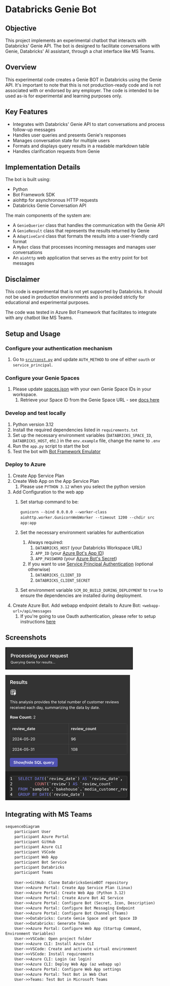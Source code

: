# Databricks Genie Bot

## Objective

This project implements an experimental chatbot that interacts with Databricks' Genie API. The bot is designed to 
facilitate conversations with Genie, Databricks' AI assistant, through a chat interface like MS Teams.

## Overview

This experimental code creates a Genie BOT in Databricks using the Genie API. It's important to note that this is not 
production-ready code and is not associated with or endorsed by any employer. 
The code is intended to be used as-is for experimental and learning purposes only.

## Key Features

- Integrates with Databricks' Genie API to start conversations and process follow-up messages
- Handles user queries and presents Genie's responses
- Manages conversation state for multiple users
- Formats and displays query results in a readable markdown table
- Handles clarification requests from Genie

## Implementation Details

The bot is built using:

- Python
- Bot Framework SDK
- aiohttp for asynchronous HTTP requests
- Databricks Genie Conversation API

The main components of the system are:

- A `GenieQuerier` class that handles the communication with the Genie API
- A `GenieResult` class that represents the results returned by Genie
- A `AdaptiveCard` class that formats the results into a user-friendly card format
- A `MyBot` class that processes incoming messages and manages user conversations
- An `aiohttp` web application that serves as the entry point for bot messages

## Disclaimer

This code is experimental that is not yet supported by Databricks. 
It should not be used in production environments and is provided strictly for educational and experimental purposes.

The code was tested in Azure Bot Framework that facilitates to integrate with any chatbot like MS Teams.

## Setup and Usage

### Configure your authentication mechanism
1. Go to [`src/const.py`](./src/const.py) and update `AUTH_METHOD` to one of either `oauth` or `service_principal`.

### Configure your Genie Spaces
1. Please update [spaces.json](./spaces.json) with your own Genie Space IDs in your workspace.
   1. Retrieve your Space ID from the Genie Space URL - see [docs here](https://learn.microsoft.com/en-us/azure/databricks/genie/conversation-api#-step-3-gather-details)

### Develop and test locally
1. Python version 3.12
2. Install the required dependencies listed in `requirements.txt`
3. Set up the necessary environment variables (`DATABRICKS_SPACE_ID`, `DATABRICKS_HOST`, etc.) in the `env.example` file, change the name to `.env`
4. Run the `app.py` script to start the bot
5. Test the bot with [Bot Framework Emulator](https://learn.microsoft.com/en-us/azure/bot-service/bot-service-debug-emulator?view=azure-bot-service-4.0&tabs=python)


### Deploy to Azure

1. Create App Service Plan
1. Create Web App on the App Service Plan
   1. Please use `PYTHON 3.12` when you select the python version
1. Add Configuration to the web app 
   1. Set startup command to be:

      ```gunicorn --bind 0.0.0.0 --worker-class aiohttp.worker.GunicornWebWorker --timeout 1200 --chdir src app:app```

   1. Set the necessary environment variables for authentication
      1. Always required:
         1. `DATABRICKS_HOST` (your Databricks Workspace URL)
         1. `APP_ID` (your [Azure Bot's App ID](https://learn.microsoft.com/en-us/azure/bot-service/bot-builder-authentication?view=azure-bot-service-4.0&tabs=userassigned%2Caadv2%2Cpython#to-get-your-app-or-tenant-id))
         1. `APP_PASSWORD` (your [Azure Bot's Secret](https://learn.microsoft.com/en-us/azure/bot-service/bot-builder-authentication?view=azure-bot-service-4.0&tabs=userassigned%2Caadv2%2Cpython#to-generate-a-new-password))
      1. If you want to use [Service Principal Authentication](https://learn.microsoft.com/en-us/azure/databricks/dev-tools/auth/oauth-m2m) (optional otherwise)
         1. `DATABRICKS_CLIENT_ID`
         1. `DATABRICKS_CLIENT_SECRET` 
   1. Set environment variable `SCM_DO_BUILD_DURING_DEPLOYMENT` to `true` to ensure the dependencies are installed during deployment.
1. Create Azure Bot. Add webapp endpoint details to Azure Bot: `<webapp-url>/api/messages`
   1. If you're going to use Oauth authentication, please refer to setup instructions [here](./databricks-oauth/readme.md)

## Screenshots

![Waiting message](screenshots/wait.png)

![Genie response](screenshots/response.png)

## Integrating with MS Teams

```mermaid
sequenceDiagram
    participant User
    participant Azure Portal
    participant GitHub
    participant Azure CLI
    participant VSCode
    participant Web App
    participant Bot Service
    participant Databricks
    participant Teams

    User->>GitHub: Clone DatabricksGenieBOT repository
    User->>Azure Portal: Create App Service Plan (Linux)
    User->>Azure Portal: Create Web App (Python 3.12)
    User->>Azure Portal: Create Azure Bot AI Service
    User->>Azure Portal: Configure Bot (Secret, Icon, Description)
    User->>Azure Portal: Configure Bot Messaging Endpoint
    User->>Azure Portal: Configure Bot Channel (Teams)
    User->>Databricks: Curate Genie Space and get Space ID
    User->>Databricks: Generate Token
    User->>Azure Portal: Configure Web App (Startup Command, Environment Variables)
    User->>VSCode: Open project folder
    User->>Azure CLI: Install Azure CLI
    User->>VSCode: Create and activate virtual environment
    User->>VSCode: Install requirements
    User->>Azure CLI: Login (az login)
    User->>Azure CLI: Deploy Web App (az webapp up)
    User->>Azure Portal: Configure Web App settings
    User->>Azure Portal: Test Bot in Web Chat
    User->>Teams: Test Bot in Microsoft Teams
